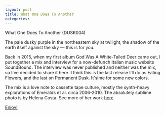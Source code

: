 ```yaml
---
layout: post
title: What One Does To Another
categories: 
---
```


What One Does To Another (DUSK004)

The pale dusky purple in the northeastern sky at twilight, the shadow of the earth itself against the sky — this is for you.

Back in 2015, when my first album God Was A White-Tailed Deer came out, I put together a mix and interview for a now-defunch Italian music website SoundBound.  The interview was never published and neither was the mix, so I've decided to share it here.  I think this is the last release I'll do as Eating Flowers, and the last on Permanent Dusk.  It'sime for some new colors.

The mix is a love note to cassette tape culture, mostly the synth-heavy explorations of Emeralds et al. circa 2006-2010.  The absolutely sublime photo is by Helena Costa. See more of her work [here](https://www.instagram.com/helenacosta.g/).

[Enjoy!](https://drive.google.com/drive/folders/1s3mHVEv__NtVA6V4-7cVR4r_QSkRQoEh?usp=drive_link)
